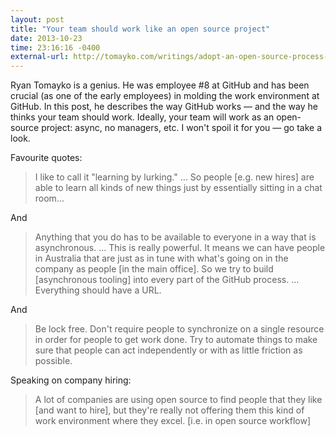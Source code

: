 ```yaml
---
layout: post
title: "Your team should work like an open source project"
date: 2013-10-23
time: 23:16:16 -0400
external-url: http://tomayko.com/writings/adopt-an-open-source-process-constraints
---
```


Ryan Tomayko is a genius. He was employee #8 at GitHub and has been crucial (as
one of the early employees) in molding the work environment at GitHub. In this
post, he describes the way GitHub works &mdash; and the way he thinks your team
should work. Ideally, your team will work as an open-source project: async, no
managers, etc. I won't spoil it for you &mdash; go take a look.

Favourite quotes:

> I like to call it "learning by lurking." ... So people [e.g. new hires]
> are able to learn all kinds of new things just by essentially sitting in
> a chat room...

And

> Anything that you do has to be available to everyone in a way that is
> asynchronous. ... This is really powerful. It means we can have people in
> Australia that are just as in tune with what's going on in the company as
> people [in the main office]. So we try to build [asynchronous tooling]
> into every part of the GitHub process. ... Everything should have a URL.

And

> Be lock free. Don't require people to synchronize on a single resource in
> order for people to get work done. Try to automate things to make sure
> that people can act independently or with as little friction as possible.

Speaking on company hiring:

> A lot of companies are using open source to find people that they like
> [and want to hire], but they're really not offering them this kind of
> work environment where they excel. [i.e. in open source workflow]
